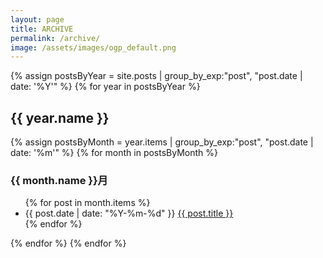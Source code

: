 ```yaml
---
layout: page
title: ARCHIVE
permalink: /archive/
image: /assets/images/ogp_default.png
---
```


<div class="archive-page-container">
  {% assign postsByYear = site.posts | group_by_exp:"post", "post.date | date: '%Y'" %}
  {% for year in postsByYear %}
    <h2>{{ year.name }}</h2>
    {% assign postsByMonth = year.items | group_by_exp:"post", "post.date | date: '%m'" %}
    {% for month in postsByMonth %}
      <h3>{{ month.name }}月</h3>
      <ul class="archive-page-list">
        {% for post in month.items %}
          <li>
            <span class="archive-page-date">{{ post.date | date: "%Y-%m-%d" }}</span>
            <a href="{{ post.url | relative_url }}">{{ post.title }}</a>
          </li>
        {% endfor %}
      </ul>
    {% endfor %}
  {% endfor %}
</div>
